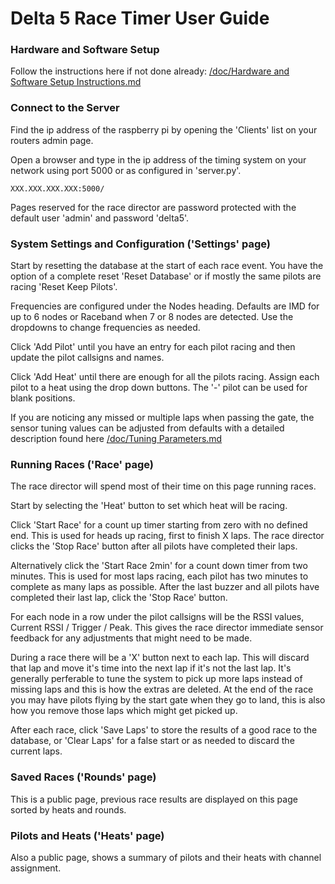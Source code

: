 # Delta 5 Race Timer User Guide

### Hardware and Software Setup
Follow the instructions here if not done already: [/doc/Hardware and Software Setup Instructions.md](Hardware%20and%20Software%20Setup%20Instructions.md)

### Connect to the Server
Find the ip address of the raspberry pi by opening the 'Clients' list on your routers admin page.

Open a browser and type in the ip address of the timing system on your network using port 5000 or as configured in 'server.py'.
```
XXX.XXX.XXX.XXX:5000/
```

Pages reserved for the race director are password protected with the default user 'admin' and password 'delta5'.

### System Settings and Configuration ('Settings' page)

Start by resetting the database at the start of each race event. You have the option of a complete reset 'Reset Database' or if mostly the same pilots are racing 'Reset Keep Pilots'.

Frequencies are configured under the Nodes heading. Defaults are IMD for up to 6 nodes or Raceband when 7 or 8 nodes are detected. Use the dropdowns to change frequencies as needed.

Click 'Add Pilot' until you have an entry for each pilot racing and then update the pilot callsigns and names.

Click 'Add Heat' until there are enough for all the pilots racing. Assign each pilot to a heat using the drop down buttons. The '-' pilot can be used for blank positions.

If you are noticing any missed or multiple laps when passing the gate, the sensor tuning values can be adjusted from defaults with a detailed description found here [/doc/Tuning Parameters.md](Tuning%20Parameters.md)

### Running Races ('Race' page)

The race director will spend most of their time on this page running races.

Start by selecting the 'Heat' button to set which heat will be racing.

Click 'Start Race' for a count up timer starting from zero with no defined end. This is used for heads up racing, first to finish X laps. The race director clicks the 'Stop Race' button after all pilots have completed their laps.

Alternatively click the 'Start Race 2min' for a count down timer from two minutes. This is used for most laps racing, each pilot has two minutes to complete as many laps as possible. After the last buzzer and all pilots have completed their last lap, click the 'Stop Race' button.

For each node in a row under the pilot callsigns will be the RSSI values, Current RSSI / Trigger / Peak. This gives the race director immediate sensor feedback for any adjustments that might need to be made.

During a race there will be a 'X' button next to each lap. This will discard that lap and move it's time into the next lap if it's not the last lap. It's generally perferable to tune the system to pick up more laps instead of missing laps and this is how the extras are deleted. At the end of the race you may have pilots flying by the start gate when they go to land, this is also how you remove those laps which might get picked up.

After each race, click 'Save Laps' to store the results of a good race to the database, or 'Clear Laps' for a false start or as needed to discard the current laps.

### Saved Races ('Rounds' page)

This is a public page, previous race results are displayed on this page sorted by heats and rounds.

### Pilots and Heats ('Heats' page)

Also a public page, shows a summary of pilots and their heats with channel assignment.
